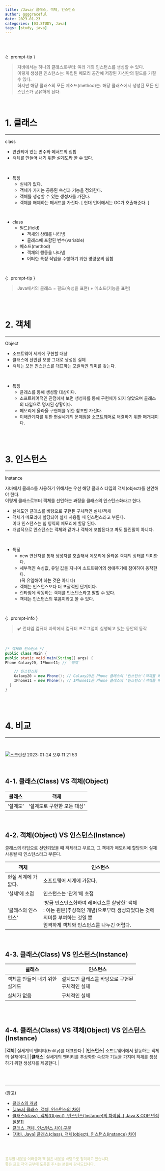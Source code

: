 ```yaml
---
title: /Java/ 클래스, 객체, 인스턴스
author: ggggraceful
date: 2023-01-23
categories: [03.STUDY, Java]
tags: [study, java]
---
```


<br/>
<br/>

{: .prompt-tip }
> 자바에서는 하나의 클래스로부터: 여러 개의 인스턴스를 생성할 수 있다.  
> 이렇게 생성된 인스턴스는: 독립된 메모리 공간에 저장된 자신만의 필드를 가질 수 있다.  
> 하지만 해당 클래스의 모든 메소드(method)는: 해당 클래스에서 생성된 모든 인스턴스가 공유하게 된다.

<br/>

# 1. 클래스

---

class

- 연관되어 있는 변수와 메서드의 집합
- 객체를 만들어 내기 위한 설계도라 볼 수 있다. 

<br/>

* 특징
  - 실체가 없다.
  - 객체가 가지는 공통된 속성과 기능을 정의한다.
  - 객체를 생성할 수 있는 생성자를 가진다.
  - 객체를 해제하는 메서드를 가진다. [ 현대 언어에서는 GC가 호출해준다. ]

<br/>

* class
  * 필드(field) 
      - 객체의 상태를 나타냄 
      - 클래스에 포함된 변수(variable)
  * 메소드(method)
    - 객체의 행동을 나타냄
    - 어떠한 특정 작업을 수행하기 위한 명령문의 집합

<br/>

{: .prompt-tip }
> Java에서의 클래스 =  필드(속성을 표현) + 메소드(기능을 표현)

<br/>
<br/>

# 2. 객체

---

Object

- 소프트웨어 세계에 구현할 대상
- 클래스에 선언된 모양 그대로 생성된 실체
- 객체는 모든 인스턴스를 대표하는 포괄적인 의미를 갖는다.

<br/>

* 특징
  - 클래스를 통해 생성할 대상이다.
  - 소프트웨어적인 관점에서 보면 생성자를 통해 구현체가 되지 않았으며 클래스의 타입으로 명시된 상황이다.
  - 메모리에 올라올 구현체를 위한 참조만 가진다.
  - 이해관계자를 위한 현실세계의 문제점을 소프트웨어로 해결하기 위한 매개체이다.

<br/>
<br/>

# 3. 인스턴스

---

Instance

자바에서 클래스를 사용하기 위해서는 우선 해당 클래스 타입의 객체(object)를 선언해야 한다.  
이렇게 클래스로부터 객체를 선언하는 과정을 클래스의 인스턴스화라고 한다.  

- 설계도인 클래스를 바탕으로 구현된 구체적인 실체/객체
- 객체가 메모리에 할당되어 실제 사용될 때 인스턴스라고 부른다.  
  이때 인스턴스는 힙 영역의 메모리에 할당 된다.
- 개념적으로 인스턴스는 객체와 같거나 객체에 포함된다고 봐도 틀린말이 아니다.

<br/>

* 특징
  - new 연산자를 통해 생성자를 호출해서 메모리에 올라온 객체의 상태를 의미한다.
  - 세부적인 속성값, 유일 값을 지니며 소프트웨어의 생애주기에 참여하여 동작한다.  
    (꼭 유일해야 하는 것은 아니다)
  - 객체는 인스턴스보다 더 포괄적인 단계이다.  
  - 런타임에 작동하는 객체를 인스턴스라고 말할 수 있다.  
  - 객체는 인스턴스의 묶음이라고 볼 수 있다.

<br/>

{: .prompt-info }
> ✔️ 런타임
> 컴퓨터 과학에서 컴퓨터 프로그램이 실행되고 있는 동안의 동작

<br/>

```java
/* 객체와 인스턴스 */
public class Main {
public static void main(String[] args) {
Phone Galaxy20, IPhone11; // '객체'

    // 인스턴스화
    Galaxy20 = new Phone(); // Galaxy20은 Phone 클래스의 '인스턴스'(객체를 메모리에 할당)
    IPhone11 = new Phone(); // IPhone11은 Phone 클래스의 '인스턴스'(객체를 메모리에 할당)
  }
}
```
<br/>
<br/>

# 4. 비교

---

<br/>

![스크린샷 2023-01-24 오후 11 21 53](https://user-images.githubusercontent.com/109974940/214319330-5f85623a-ee45-4aac-9e4d-e43a394d9682.png)

<br/>

## 4-1. 클래스(Class) VS 객체(Object)

| 클래스 |객체|
|--|---|
| ‘설계도’| ‘설계도로 구현한 모든 대상’|

<br/>

## 4-2. 객체(Object) VS 인스턴스(Instance)

클래스의 타입으로 선언되었을 때 객체라고 부르고, 그 객체가 메모리에 할당되어 실제 사용될 때 인스턴스라고 부른다.

| 객체 | 인스턴스 |
|----|------|
| 현실 세계에 가깝다. | 소프트웨어 세계에 가깝다. |
| ‘실체’에 초점 | 인스턴스는 ‘관계’에 초점 |
|‘클래스의 인스턴스’| ‘방금 인스턴스화하여 레퍼런스를 할당한’ 객체 <br/> : 이는 원본(추상적인 개념)으로부터 생성되었다는 것에 의미를 부여하는 것일 뿐 <br/>엄격하게 객체와 인스턴스를 나누긴 어렵다. |

<br/>

## 4-3. 클래스(Class) VS 인스턴스(Instance)

| 클래스 | 인스턴스 |
|-----|------|
|객체를 만들어 내기 위한 <br/>설계도|설계도인 클래스를 바탕으로 구현된<br/>구체적인 실체|
|실체가 없음|구체적인 실체|

<br/>
<br/>

## 4-4. 클래스(Class) VS 객체(Object) VS 인스턴스(Instance)

|**객체**| 실세계의 엔티티(Entity)를 대표한다.|
|**인스턴스**| 소프트웨어에서 활동하는 객체의 실재이다.|
|**클래스**| 실세계의 엔티티를 추상화한 속성과 기능을 가지며 객체를 생성하기 위한 생성자를 제공한다.|

<br/>
<br/>

---

(참고)

- [클래스의 개념](http://www.tcpschool.com/java/java_class_intro)
- [[Java] 클래스, 객체, 인스턴스의 차이](https://gmlwjd9405.github.io/2018/09/17/class-object-instance.html)
- [클래스(class), 객체(Object), 인스턴스(Instance)의 차이점. [ Java & OOP 면접 질문1]](https://murphymoon.tistory.com/entry/%ED%81%B4%EB%9E%98%EC%8A%A4class-%EA%B0%9D%EC%B2%B4Object-%EC%9D%B8%EC%8A%A4%ED%84%B4%EC%8A%A4Instance%EC%9D%98-%EC%B0%A8%EC%9D%B4%EC%A0%90-Java-OOP-%EB%A9%B4%EC%A0%91-%EC%A7%88%EB%AC%B81)
- [클래스, 객체, 인스턴스 차이 구분](https://blog.naver.com/PostView.nhn?blogId=good_ray&logNo=222069343755)
- [[자바, Java] 클래스(class), 객체(object), 인스턴스(instance) 차이](https://computer-science-student.tistory.com/319)

<br/>
<br/>

<span style="font-size: 12px; color:  #cbce91"> 공부한 내용을 여러글과 책 읽은 내용을 바탕으로 정리하고 있습니다.</span>  
<span style="font-size: 12px; color:  #cbce91"> 좋은 글로 저의 공부에 도움을 주시는 분들께 감사드립니다. </span>

<!--

❤️ 면접예상질문 ❤️

-->

